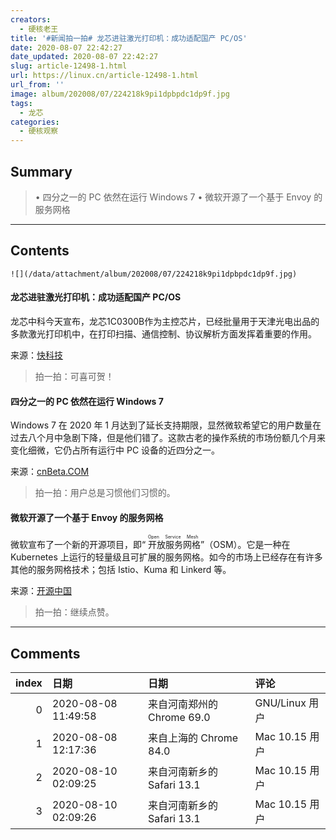 ```yaml
---
creators:
  - 硬核老王
title: '#新闻拍一拍# 龙芯进驻激光打印机：成功适配国产 PC/OS'
date: 2020-08-07 22:42:27
date_updated: 2020-08-07 22:42:27
slug: article-12498-1.html
url: https://linux.cn/article-12498-1.html
url_from: ''
image: album/202008/07/224218k9pi1dpbpdc1dp9f.jpg
tags:
  - 龙芯
categories:
  - 硬核观察
---
```


## Summary

> • 四分之一的 PC 依然在运行 Windows 7 • 微软开源了一个基于 Envoy 的服务网格

***

<!-- more -->

## Contents

`![](/data/attachment/album/202008/07/224218k9pi1dpbpdc1dp9f.jpg)`

#### 龙芯进驻激光打印机：成功适配国产 PC/OS

龙芯中科今天宣布，龙芯1C0300B作为主控芯片，已经批量用于天津光电出品的多款激光打印机中，在打印扫描、通信控制、协议解析方面发挥着重要的作用。

来源：[快科技](https://www.cnbeta.com/articles/tech/1012565.htm)

> 
> 拍一拍：可喜可贺！
> 
> 
> 

#### 四分之一的 PC 依然在运行 Windows 7

Windows 7 在 2020 年 1 月达到了延长支持期限，显然微软希望它的用户数量在过去八个月中急剧下降，但是他们错了。这款古老的操作系统的市场份额几个月来变化细微，它仍占所有运行中 PC 设备的近四分之一。

来源：[cnBeta.COM](https://www.cnbeta.com/articles/tech/1012577.htm)

> 
> 拍一拍：用户总是习惯他们习惯的。
> 
> 
> 

#### 微软开源了一个基于 Envoy 的服务网格

微软宣布了一个新的开源项目，即“<ruby> 开放服务网格 <rt>  Open Service Mesh </rt></ruby>”（OSM）。它是一种在 Kubernetes 上运行的轻量级且可扩展的服务网格。如今的市场上已经存在有许多其他的服务网格技术；包括 Istio、Kuma 和 Linkerd 等。

来源：[开源中国](https://www.oschina.net/news/117748/microsoft-open-service-mesh)

> 
> 拍一拍：继续点赞。
> 
> 
>

***

## Comments

|   index | 日期                | 日期                                      | 评论                                                                                              |
|--------:|:--------------------|:------------------------------------------|:--------------------------------------------------------------------------------------------------|
|       0 | 2020-08-08 11:49:58 | 来自河南郑州的 Chrome 69.0|GNU/Linux 用户 | 许多Windows盗版用户，根本没有指望过微软的支持，也从来不在意数据安全和稳定，出了问题找人重装就行了 |
|       1 | 2020-08-08 12:17:36 | 来自上海的 Chrome 84.0|Mac 10.15 用户     | 感觉没必要统计中国市场。因为不是规范的市场，统计数据没什么意义。                                  |
|       2 | 2020-08-10 02:09:25 | 来自河南新乡的 Safari 13.1|Mac 10.15 用户 | 第一次看这个板块 看完之后才知道是 三条新闻                                                        |
|       3 | 2020-08-10 02:09:26 | 来自河南新乡的 Safari 13.1|Mac 10.15 用户 | 第一次看这个板块 看完之后才知道是 三条新闻                                                        |
